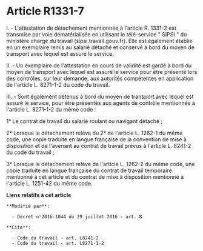 # Article R1331-7

I. - L'attestation de détachement mentionnée à l'article R. 1331-2 est transmise par voie dématérialisée en utilisant le
télé-service " SIPSI " du ministère chargé du travail (sipsi.travail.gouv.fr). Elle est également établie en un exemplaire
remis au salarié détaché et conservé à bord du moyen de transport avec lequel est assuré le service.

II. - Un exemplaire de l'attestation en cours de validité est gardé à bord du moyen de transport avec lequel est assuré le
service pour être présenté lors des contrôles, sur leur demande, aux autorités compétentes en application de l'article L.
8271-1-2 du code du travail.

III. - Sont également détenus à bord du moyen de transport avec lequel est assuré le service, pour être présentés aux agents
de contrôle mentionnés à l'article L. 8271-1-2 du même code :

1° Le contrat de travail du salarié roulant ou navigant détaché ;

2° Lorsque le détachement relève du 2° de l'article L. 1262-1 du même code, une copie traduite en langue française de la
convention de mise à disposition et de l'avenant au contrat de travail prévus à l'article L. 8241-2 du code du travail ;

3° Lorsque le détachement relève de l'article L. 1262-2 du même code, une copie traduite en langue française du contrat de
travail temporaire mentionné à cet article et du contrat de mise à disposition mentionné à l'article L. 1251-42 du même code.

**Liens relatifs à cet article**

	**Modifié par**:

	  - Décret n°2016-1044 du 29 juillet 2016 - art. 8

	**Cite**:

	  - Code du travail - art. L8241-2
	  - Code du travail - art. L8271-1-2
